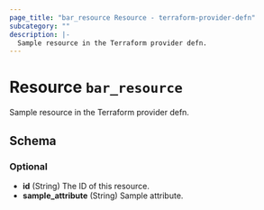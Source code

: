 ```yaml
---
page_title: "bar_resource Resource - terraform-provider-defn"
subcategory: ""
description: |-
  Sample resource in the Terraform provider defn.
---
```


# Resource `bar_resource`

Sample resource in the Terraform provider defn.



## Schema

### Optional

- **id** (String) The ID of this resource.
- **sample_attribute** (String) Sample attribute.


